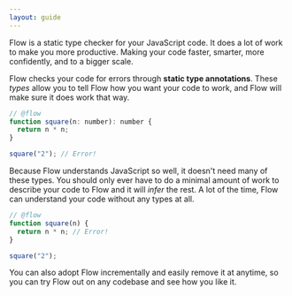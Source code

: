 ```yaml
---
layout: guide
---
```


Flow is a static type checker for your JavaScript code. It does a lot of work
to make you more productive. Making your code faster, smarter, more confidently,
and to a bigger scale.

Flow checks your code for errors through **static type annotations**. These
_types_ allow you to tell Flow how you want your code to work, and Flow will
make sure it does work that way.

```js
// @flow
function square(n: number): number {
  return n * n;
}

square("2"); // Error!
```

Because Flow understands JavaScript so well, it doesn't need many of these
types. You should only ever have to do a minimal amount of work to describe your
code to Flow and it will _infer_ the rest. A lot of the time, Flow can
understand your code without any types at all.

```js
// @flow
function square(n) {
  return n * n; // Error!
}

square("2");
```

You can also adopt Flow incrementally and easily remove it at
anytime, so you can try Flow out on any codebase and see how you like it.
